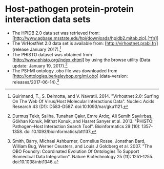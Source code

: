 # Host-pathogen protein-protein interaction data sets

- The HPIDB 2.0 data set was retrieved from: [http://www.agbase.msstate.edu/hpi/downloads/hpidb2.mitab.zip].[^fn1]
- The VirHostNet 2.0 data set is available from: [http://virhostnet.prabi.fr/] (release January 2017).[^fn2]
- The PHISTO dataset was obtained from [http://www.phisto.org/index.xhtml] by using the browse utility (Data update: January 19, 2017).[^fn3]
- The PSI-MI ontology .obo file was downloaded from [http://ontologies.berkeleybop.org/mi.obo] (data-version: releases/2017-06-14).[^fn4]

[^fn1]: Ammari, Mais G., Cathy R. Gresham, Fiona M. McCarthy, and Bindu Nanduri. 2016. "HPIDB 2.0: A Curated Database For Host–Pathogen Interactions". Database 2016: baw103. doi:10.1093/database/baw103.
[^fn2]: Guirimand, T., S. Delmotte, and V. Navratil. 2014. "Virhostnet 2.0: Surfing On The Web Of Virus/Host Molecular Interactions Data". Nucleic Acids Research 43 (D1): D583-D587. doi:10.1093/nar/gku1121.
[^fn3]: Durmuş Tekir, Saliha, Tunahan Çakır, Emre Ardıç, Ali Semih Sayılırbaş, Gökhan Konuk, Mithat Konuk, and Hasret Sarıyer et al. 2013. "PHISTO: Pathogen–Host Interaction Search Tool". Bioinformatics 29 (10): 1357-1358. doi:10.1093/bioinformatics/btt137.
[^fn4]: Smith, Barry, Michael Ashburner, Cornelius Rosse, Jonathan Bard, William Bug, Werner Ceusters, and Louis J Goldberg et al. 2007. "The OBO Foundry: Coordinated Evolution Of Ontologies To Support Biomedical Data Integration". Nature Biotechnology 25 (11): 1251-1255. doi:10.1038/nbt1346.
